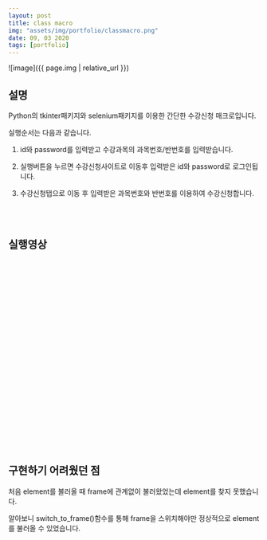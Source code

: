 ```yaml
---
layout: post
title: class macro
img: "assets/img/portfolio/classmacro.png"
date: 09, 03 2020
tags: [portfolio]
---
```


![image]({{ page.img | relative_url }})

## 설명
Python의 tkinter패키지와 selenium패키지를 이용한 간단한 수강신청 매크로입니다.

실행순서는 다음과 같습니다.

1. id와 password를 입력받고 수강과목의 과목번호/반번호를 입력받습니다.  

2. 실행버튼을 누르면 수강신청사이트로 이동후 입력받은 id와 password로 로그인됩니다.  

3. 수강신청탭으로 이동 후 입력받은 과목번호와 반번호를 이용하여 수강신청합니다.  

<br/>
<br/>

## 실행영상 
<iframe width="640" height="360" src=" " frameborder="0" gesture="media" allowfullscreen=""></iframe>

<br/>
<br/>

## 구현하기 어려웠던 점

처음 element를 불러올 때 frame에 관계없이 불러왔었는데 element를 찾지 못했습니다.

알아보니 switch_to_frame()함수를 통해 frame을 스위치해야만 정상적으로 element를 불러올 수 있었습니다.
